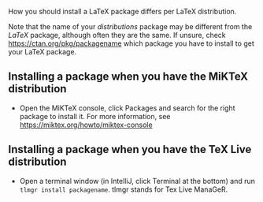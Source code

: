 How you should install a LaTeX package differs per LaTeX distribution.

Note that the name of your _distributions_ package may be different from the _LaTeX_ package, although often they are the same.
If unsure, check https://ctan.org/pkg/packagename which package you have to install to get your LaTeX package.

## Installing a package when you have the MiKTeX distribution

* Open the MiKTeX console, click Packages and search for the right package to install it. For more information, see https://miktex.org/howto/miktex-console

## Installing a package when you have the TeX Live distribution

* Open a terminal window (in IntelliJ, click Terminal at the bottom) and run `tlmgr install packagename`. tlmgr stands for Tex Live ManaGeR.
